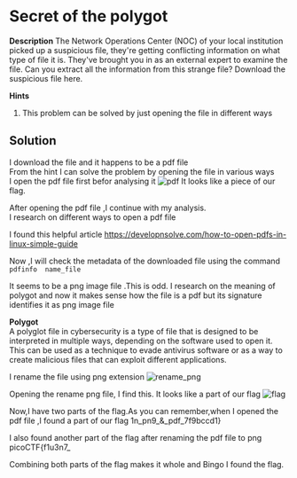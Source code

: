 # Secret of the polygot

**Description**
The Network Operations Center (NOC) of your local institution picked up a suspicious file, 
they're getting conflicting information on what type of file it is. 
They've brought you in as an external expert to examine the file. 
Can you extract all the information from this strange file?
Download the suspicious file here.

**Hints**
1. This problem can be solved by just opening the file in different ways

   
## Solution

I download the file and it happens to be a pdf file\
From the hint I can solve the problem by opening the file in various ways\
I open the pdf file first befor analysing it
![pdf](https://github.com/Bbrnn/picoCTF2024-writeups/assets/113863725/922023b5-ea4f-4ba0-8065-55e2b6930a18)
It looks like a piece of our flag.

After opening the pdf file ,I continue with my analysis.\
I research on different ways to open a pdf file

I found this helpful article <https://developnsolve.com/how-to-open-pdfs-in-linux-simple-guide>

Now ,I will check the metadata of the downloaded file using the command\
`pdfinfo  name_file`

It seems to be a png image file .This is odd. 
I research on the meaning of polygot and now it makes sense how the file is a pdf but its signature identifies it as png image file

**Polygot**\
A polyglot file in cybersecurity is a type of file that is designed to be interpreted in multiple ways, depending on the software used to open it. 
This can be used as a technique to evade antivirus software or as a way to create malicious files that can exploit different applications.

I rename the file using png extension
![rename_png](https://github.com/Bbrnn/picoCTF2024-writeups/assets/113863725/39a5b754-61ec-4ac0-934c-b9b4ece03185)

Opening the rename png file, I find this. It looks like a part of our flag
![flag](https://github.com/Bbrnn/picoCTF2024-writeups/assets/113863725/eba6eb2c-01e7-4ce6-854e-a66010464c5f)

Now,I have two parts of the flag.As you can remember,when I opened the pdf file ,I found a part of our flag
1n_pn9_&_pdf_7f9bccd1}

I also found another part of the flag after renaming the pdf file to png 
picoCTF{f1u3n7_

Combining both parts of the flag makes it whole and Bingo I found the flag.








